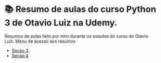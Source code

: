 # 📚 Resumo de aulas do curso Python 3 de Otavio Luiz na Udemy.

Resumos de aulas feito por mim durante os estudos do curso do Otavio Luiz.
Menu de acesso aos resumos

*   [Seção 3](README_secao3.md)
*   [Seção 4](README_secao4.md)

